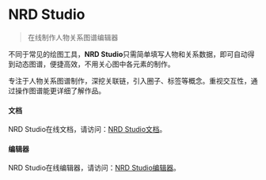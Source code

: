 # NRD Studio

> 在线制作人物关系图谱编辑器


不同于常见的绘图工具，**NRD Studio**只需简单填写人物和关系数据，即可自动得到动态图谱，便捷高效，不用关心图中各元素的制作。

专注于人物关系图谱制作，深挖关联链，引入圈子、标签等概念。重视交互性，通过操作图谱能更详细了解作品。

#### 文档 <!-- {docsify-ignore} -->

NRD Studio在线文档，请访问：[NRD Studio文档]()。

#### 编辑器 <!-- {docsify-ignore} -->

NRD Studio在线编辑器，请访问：[NRD Studio编辑器]()。

